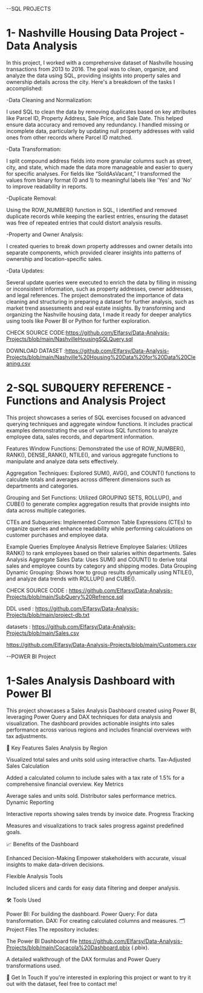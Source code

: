 --SQL PROJECTS

# 1- Nashville Housing Data Project - Data Analysis
In this project, I worked with a comprehensive dataset of Nashville housing transactions from 2013 to 2016. The goal was to clean, organize, and analyze the data using SQL, providing insights into property sales and ownership details across the city. Here's a breakdown of the tasks I accomplished:

-Data Cleaning and Normalization:

I used SQL to clean the data by removing duplicates based on key attributes like Parcel ID, Property Address, Sale Price, and Sale Date. This helped ensure data accuracy and removed any redundancy.
I handled missing or incomplete data, particularly by updating null property addresses with valid ones from other records where Parcel ID matched.

-Data Transformation:

I split compound address fields into more granular columns such as street, city, and state, which made the data more manageable and easier to query for specific analyses.
For fields like “SoldAsVacant,” I transformed the values from binary format (0 and 1) to meaningful labels like 'Yes' and 'No' to improve readability in reports.

-Duplicate Removal:

Using the ROW_NUMBER() function in SQL, I identified and removed duplicate records while keeping the earliest entries, ensuring the dataset was free of repeated entries that could distort analysis results.

-Property and Owner Analysis:

I created queries to break down property addresses and owner details into separate components, which provided clearer insights into patterns of ownership and location-specific sales.

-Data Updates:

Several update queries were executed to enrich the data by filling in missing or inconsistent information, such as property addresses, owner addresses, and legal references.
The project demonstrated the importance of data cleaning and structuring in preparing a dataset for further analysis, such as market trend assessments and real estate insights. By transforming and organizing the Nashville housing data, I made it ready for deeper analytics using tools like Power BI or Python for further exploration.

CHECK SOURCE CODE:https://github.com/Elfarsy/Data-Analysis-Projects/blob/main/NashvilleHousingSQLQuery.sql

DOWNLOAD DATASET :https://github.com/Elfarsy/Data-Analysis-Projects/blob/main/Nashville%20Housing%20Data%20for%20Data%20Cleaning.csv

# 2-SQL SUBQUERY REFERENCE - Functions and Analysis Project 
This project showcases a series of SQL exercises focused on advanced querying techniques and aggregate window functions. It includes practical examples demonstrating the use of various SQL functions to analyze employee data, sales records, and department information.

Features
Window Functions: Demonstrated the use of ROW_NUMBER(), RANK(), DENSE_RANK(), NTILE(), and various aggregate functions to manipulate and analyze data sets effectively.

Aggregation Techniques: Explored SUM(), AVG(), and COUNT() functions to calculate totals and averages across different dimensions such as departments and categories.

Grouping and Set Functions: Utilized GROUPING SETS, ROLLUP(), and CUBE() to generate complex aggregation results that provide insights into data across multiple categories.

CTEs and Subqueries: Implemented Common Table Expressions (CTEs) to organize queries and enhance readability while performing calculations on customer purchases and employee data.

Example Queries
Employee Analysis
Retrieve Employee Salaries: Utilizes RANK() to rank employees based on their salaries within departments.
Sales Analysis
Aggregate Sales Data: Uses SUM() and COUNT() to derive total sales and employee counts by category and shipping modes.
Data Grouping
Dynamic Grouping: Shows how to group results dynamically using NTILE(), and analyze data trends with ROLLUP() and CUBE().

CHECK SOURCE CODE : https://github.com/Elfarsy/Data-Analysis-Projects/blob/main/SubQuery%20Refrence.sql

DDL used : https://github.com/Elfarsy/Data-Analysis-Projects/blob/main/project-db.txt

datasets : https://github.com/Elfarsy/Data-Analysis-Projects/blob/main/Sales.csv

 https://github.com/Elfarsy/Data-Analysis-Projects/blob/main/Customers.csv

--POWER BI Project 

# 1-Sales Analysis Dashboard with Power BI
This project showcases a Sales Analysis Dashboard created using Power BI, leveraging Power Query and DAX techniques for data analysis and visualization. The dashboard provides actionable insights into sales performance across various regions and includes financial overviews with tax adjustments.

🚀 Key Features
Sales Analysis by Region

Visualized total sales and units sold using interactive charts.
Tax-Adjusted Sales Calculation

Added a calculated column to include sales with a tax rate of 1.5% for a comprehensive financial overview.
Key Metrics

Average sales and units sold.
Distributor sales performance metrics.
Dynamic Reporting

Interactive reports showing sales trends by invoice date.
Progress Tracking

Measures and visualizations to track sales progress against predefined goals.

📈 Benefits of the Dashboard

Enhanced Decision-Making
Empower stakeholders with accurate, visual insights to make data-driven decisions.

Flexible Analysis Tools

Included slicers and cards for easy data filtering and deeper analysis.

🛠️ Tools Used

Power BI: For building the dashboard.
Power Query: For data transformation.
DAX: For creating calculated columns and measures.
🗂️ Project Files
The repository includes:

The Power BI Dashboard file https://github.com/Elfarsy/Data-Analysis-Projects/blob/main/Cocacola%20Dashboard.pbix (.pbix).

A detailed walkthrough of the DAX formulas and Power Query transformations used.

📨 Get In Touch
If you're interested in exploring this project or want to try it out with the dataset, feel free to contact me!
